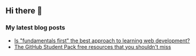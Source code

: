 ## Hi there 👋

<!--
**AlexMenor/AlexMenor** is a ✨ _special_ ✨ repository because its `README.md` (this file) appears on your GitHub profile.

Here are some ideas to get you started:

- 🔭 I’m currently working on ...
- 🌱 I’m currently learning ...
- 👯 I’m looking to collaborate on ...
- 🤔 I’m looking for help with ...
- 💬 Ask me about ...
- 📫 How to reach me: ...
- 😄 Pronouns: ...
- ⚡ Fun fact: ...
-->

### My latest blog posts
<!-- BLOG-POST-LIST:START -->
- [Is "fundamentals first" the best approach to learning web development?](https://dev.to/alexmenor/is-fundamentals-first-the-best-approach-to-learning-web-development-4m29)
- [The GitHub Student Pack free resources that you shouldn't miss](https://dev.to/alexmenor/the-github-student-pack-free-resources-that-you-shouldn-t-miss-630)
<!-- BLOG-POST-LIST:END -->
